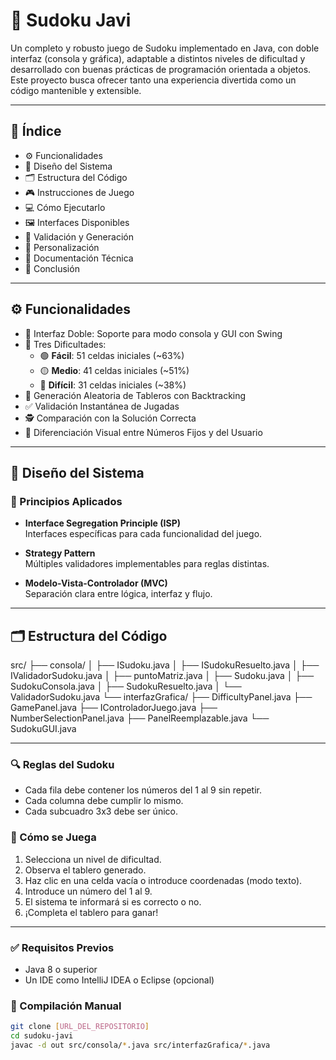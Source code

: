 # 🧠 Sudoku Javi

Un completo y robusto juego de Sudoku implementado en Java, con doble interfaz (consola y gráfica), adaptable a distintos niveles de dificultad y desarrollado con buenas prácticas de programación orientada a objetos. Este proyecto busca ofrecer tanto una experiencia divertida como un código mantenible y extensible.

---

## 📑 Índice

- ⚙️ Funcionalidades
- 🧱 Diseño del Sistema
- 🗂️ Estructura del Código
- 🎮 Instrucciones de Juego
- 💻 Cómo Ejecutarlo
- 🖼️ Interfaces Disponibles
- 🧪 Validación y Generación
- 🧩 Personalización
- 📖 Documentación Técnica
- 🏁 Conclusión

---

## ⚙️ Funcionalidades

- 🔁 Interfaz Doble: Soporte para modo consola y GUI con Swing
- 🧩 Tres Dificultades:
  - 🟢 **Fácil**: 51 celdas iniciales (~63%)
  - 🟡 **Medio**: 41 celdas iniciales (~51%)
  - 🔴 **Difícil**: 31 celdas iniciales (~38%)
- 🧠 Generación Aleatoria de Tableros con Backtracking
- ✅ Validación Instantánea de Jugadas
- 🕵️ Comparación con la Solución Correcta
- 🎨 Diferenciación Visual entre Números Fijos y del Usuario

---

## 🧱 Diseño del Sistema

### 🧩 Principios Aplicados

- **Interface Segregation Principle (ISP)**  
  Interfaces específicas para cada funcionalidad del juego.

- **Strategy Pattern**  
  Múltiples validadores implementables para reglas distintas.

- **Modelo-Vista-Controlador (MVC)**  
  Separación clara entre lógica, interfaz y flujo.

---

## 🗂️ Estructura del Código




src/
├── consola/
│ ├── ISudoku.java
│ ├── ISudokuResuelto.java
│ ├── IValidadorSudoku.java
│ ├── puntoMatriz.java
│ ├── Sudoku.java
│ ├── SudokuConsola.java
│ ├── SudokuResuelto.java
│ └── ValidadorSudoku.java
└── interfazGrafica/
├── DifficultyPanel.java
├── GamePanel.java
├── IControladorJuego.java
├── NumberSelectionPanel.java
├── PanelReemplazable.java
└── SudokuGUI.java








---
### 🔍 Reglas del Sudoku

- Cada fila debe contener los números del 1 al 9 sin repetir.
- Cada columna debe cumplir lo mismo.
- Cada subcuadro 3x3 debe ser único.

### 📌 Cómo se Juega

1. Selecciona un nivel de dificultad.
2. Observa el tablero generado.
3. Haz clic en una celda vacía o introduce coordenadas (modo texto).
4. Introduce un número del 1 al 9.
5. El sistema te informará si es correcto o no.
6. ¡Completa el tablero para ganar!

---

### ✅ Requisitos Previos

- Java 8 o superior
- Un IDE como IntelliJ IDEA o Eclipse (opcional)

### 🚀 Compilación Manual

```bash
git clone [URL_DEL_REPOSITORIO]
cd sudoku-javi
javac -d out src/consola/*.java src/interfazGrafica/*.java



